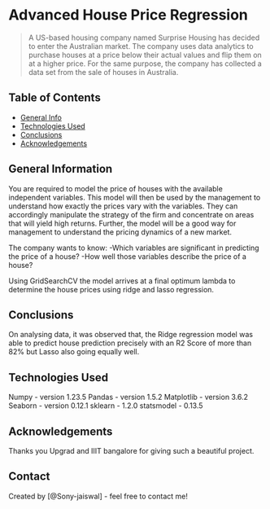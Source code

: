 # Advanced House Price Regression
> A US-based housing company named Surprise Housing has decided to enter the Australian market. The company uses data analytics to purchase houses at a price below their actual values and flip them on at a higher price. For the same purpose, the company has collected a data set from the sale of houses in Australia.


## Table of Contents
* [General Info](#general-information)
* [Technologies Used](#technologies-used)
* [Conclusions](#conclusions)
* [Acknowledgements](#acknowledgements)

<!-- You can include any other section that is pertinent to your problem -->

## General Information
You are required to model the price of houses with the available independent variables. This model will then be used by the management to understand how exactly the prices vary with the variables. They can accordingly manipulate the strategy of the firm and concentrate on areas that will yield high returns. Further, the model will be a good way for management to understand the pricing dynamics of a new market.

The company wants to know: -Which variables are significant in predicting the price of a house? -How well those variables describe the price of a house?

Using GridSearchCV the model arrives at a final optimum lambda to determine the house prices using ridge and lasso regression.

## Conclusions
On analysing data, it was observed that, the Ridge regression model was able to predict house prediction precisely with an R2 Score of more than 82% but Lasso also going equally well. 


## Technologies Used
Numpy - version 1.23.5 
Pandas - version 1.5.2 
Matplotlib - version 3.6.2 
Seaborn - version 0.12.1 
sklearn - 1.2.0 
statsmodel - 0.13.5

## Acknowledgements
Thanks you Upgrad and IIIT bangalore for giving such a beautiful project.


## Contact
Created by [@Sony-jaiswal] - feel free to contact me!


<!-- Optional -->
<!-- ## License -->
<!-- This project is open source and available under the [... License](). -->

<!-- You don't have to include all sections - just the one's relevant to your project -->